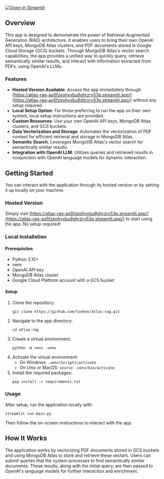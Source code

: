 [![Open in Streamlit](https://static.streamlit.io/badges/streamlit_badge_black_white.svg)](https://atlas-rag-aq5fzeohyxbu8ghrzrv53p.streamlit.app/)

## Overview

This app is designed to demonstrate the power of Retrieval-Augmented Generation (RAG) architecture. It enables users to bring their own OpenAI API keys, MongoDB Atlas clusters, and PDF documents stored in Google Cloud Storage (GCS) buckets. Through MongoDB Atlas's vector search capabilities, the app provides a unified way to quickly query, retrieve semantically similar results, and interact with information extracted from PDFs, using OpenAI's LLMs.

### Features

- **Hosted Version Available**: Access the app immediately through [https://atlas-rag-aq5fzeohyxbu8ghrzrv53p.streamlit.app/](https://atlas-rag-aq5fzeohyxbu8ghrzrv53p.streamlit.app/) without any setup required.
- **Local Setup Option**: For those preferring to run the app on their own system, local setup instructions are provided.
- **Custom Resources**: Use your own OpenAI API keys, MongoDB Atlas clusters, and GCS buckets.
- **Data Vectorization and Storage**: Automates the vectorization of PDF content for efficient retrieval and storage in MongoDB Atlas.
- **Semantic Search**: Leverages MongoDB Atlas's vector search for semantically similar results.
- **Integration with OpenAI LLM**: Utilizes queries and retrieved results in conjunction with OpenAI language models for dynamic interaction.

## Getting Started

You can interact with the application through its hosted version or by setting it up locally on your machine.

### Hosted Version

Simply visit [https://atlas-rag-aq5fzeohyxbu8ghrzrv53p.streamlit.app/](https://atlas-rag-aq5fzeohyxbu8ghrzrv53p.streamlit.app/) to start using the app. No setup required!

### Local Installation

#### Prerequisites

- Python 3.10+
- venv
- OpenAI API key
- MongoDB Atlas cluster
- Google Cloud Platform account with a GCS bucket

#### Setup

1. Clone the repository:
   ```
   git clone https://github.com/tzehon/atlas-rag.git
   ```
2. Navigate to the app directory:
   ```
   cd atlas-rag
   ```
3. Create a virtual environment:
   ```
   python -m venv .venv
   ```
4. Activate the virtual environment:
   - On Windows: `.venv\Scripts\activate`
   - On Unix or MacOS: `source .venv/bin/activate`
5. Install the required packages:
   ```
   pip install -r requirements.txt
   ```

### Usage

After setup, run the application locally with:
```
streamlit run main.py
```
Then follow the on-screen instructions to interact with the app.

## How It Works

The application works by vectorizing PDF documents stored in GCS buckets and using MongoDB Atlas to store and retrieve these vectors. Users can submit queries that the system processes to find semantically similar documents. These results, along with the initial query, are then passed to OpenAI's language models for further interaction and enrichment.